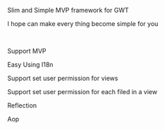 <p>Slim and Simple MVP framework for GWT</p>
<p>I hope can make every thing become simple for you</p>
<br>
<p>Support MVP</p>
<p>Easy Using I18n</p>
<p>Support set user permission for views</p>
<p>Support set user permission for each filed in a view</p>
<p>Reflection</p>
<p>Aop</p>
